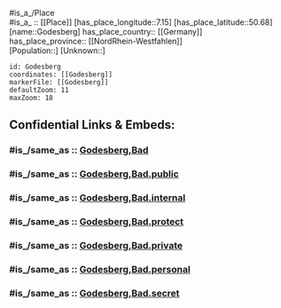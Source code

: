 ﻿---
confidential: public
isDeleted: false
location:
- 50.68
- 7.15
mapmarker: city
mapzoom:
- 7
- 12
SpocWebEntityId: 30485
tags:
- geo/City
type: City
---

#is_a_/Place  
#is_a_ :: [[Place]] 
[has_place_longitude::7.15] 
[has_place_latitude::50.68] 
[name::Godesberg] 
has_place_country:: [[Germany]]  
has_place_province:: [[NordRhein-Westfahlen]]  
[Population::] 
[Unknown::] 


```leaflet
id: Godesberg
coordinates: [[Godesberg]] 
markerFile: [[Godesberg]] 
defaultZoom: 11 
maxZoom: 18
```


## Confidential Links & Embeds: 

### #is_/same_as :: [Godesberg,Bad](/_Standards/Earth/Continent/Europe/Europe~Central/Germany/Germany~West/Nordrhein-Westfalen/counties~NW/Bonn/Godesberg,Bad.md) 

### #is_/same_as :: [Godesberg,Bad.public](/_public/Earth/Continent/Europe/Europe~Central/Germany/Germany~West/Nordrhein-Westfalen/counties~NW/Bonn/Godesberg,Bad.public.md) 

### #is_/same_as :: [Godesberg,Bad.internal](/_internal/Earth/Continent/Europe/Europe~Central/Germany/Germany~West/Nordrhein-Westfalen/counties~NW/Bonn/Godesberg,Bad.internal.md) 

### #is_/same_as :: [Godesberg,Bad.protect](/_protect/Earth/Continent/Europe/Europe~Central/Germany/Germany~West/Nordrhein-Westfalen/counties~NW/Bonn/Godesberg,Bad.protect.md) 

### #is_/same_as :: [Godesberg,Bad.private](/_private/Earth/Continent/Europe/Europe~Central/Germany/Germany~West/Nordrhein-Westfalen/counties~NW/Bonn/Godesberg,Bad.private.md) 

### #is_/same_as :: [Godesberg,Bad.personal](/_personal/Earth/Continent/Europe/Europe~Central/Germany/Germany~West/Nordrhein-Westfalen/counties~NW/Bonn/Godesberg,Bad.personal.md) 

### #is_/same_as :: [Godesberg,Bad.secret](/_secret/Earth/Continent/Europe/Europe~Central/Germany/Germany~West/Nordrhein-Westfalen/counties~NW/Bonn/Godesberg,Bad.secret.md)

